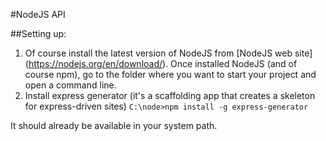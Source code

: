 #NodeJS API

##Setting up:
1. Of course install the latest version of NodeJS from [NodeJS web site] (https://nodejs.org/en/download/). Once installed NodeJS (and of course npm), go to the folder where you want to start your project and open a command line.
2. Install express generator (it's a scaffolding app that creates a skeleton for express-driven sites) 
`C:\node>npm install -g express-generator`

 It should already be available in your system path.